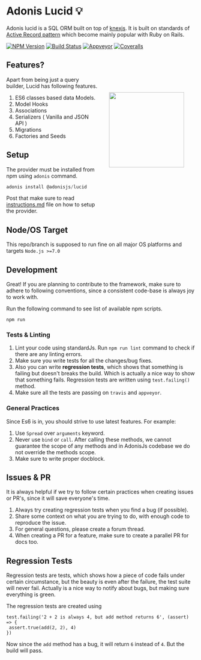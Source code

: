 # Adonis Lucid 💡

Adonis lucid is a SQL ORM built on top of [knexjs](http://knexjs.org/). It is built on standards of [Active Record pattern](https://en.wikipedia.org/wiki/Active_record_pattern) which become mainly popular with Ruby on Rails.

[![NPM Version][npm-image]][npm-url]
[![Build Status][travis-image]][travis-url]
[![Appveyor][appveyor-image]][appveyor-url]
[![Coveralls][coveralls-image]][coveralls-url]

<img src="http://res.cloudinary.com/adonisjs/image/upload/q_100/v1497112678/adonis-purple_pzkmzt.svg" width="200px" align="right" hspace="30px" vspace="100px">

## Features?

Apart from being just a query builder, Lucid has following features.

1. ES6 classes based data Models.
2. Model Hooks
3. Associations
4. Serializers ( Vanilla and JSON API )
5. Migrations
6. Factories and Seeds

## Setup

The provider must be installed from npm using `adonis` command.

```js
adonis install @adonisjs/lucid
```

Post that make sure to read [instructions.md](instructions.md) file on how to setup the provider.


## Node/OS Target

This repo/branch is supposed to run fine on all major OS platforms and targets `Node.js >=7.0`

## Development

Great! If you are planning to contribute to the framework, make sure to adhere to following conventions, since a consistent code-base is always joy to work with.

Run the following command to see list of available npm scripts.

```
npm run
```

### Tests & Linting

1. Lint your code using standardJs. Run `npm run lint` command to check if there are any linting errors.
2. Make sure you write tests for all the changes/bug fixes.
3. Also you can write **regression tests**, which shows that something is failing but doesn't breaks the build. Which is actually a nice way to show that something fails. Regression tests are written using `test.failing()` method.
4. Make sure all the tests are passing on `travis` and `appveyor`.

### General Practices

Since Es6 is in, you should strive to use latest features. For example:

1. Use `Spread` over `arguments` keyword.
2. Never use `bind` or `call`. After calling these methods, we cannot guarantee the scope of any methods and in AdonisJs codebase we do not override the methods scope.
3. Make sure to write proper docblock.

## Issues & PR

It is always helpful if we try to follow certain practices when creating issues or PR's, since it will save everyone's time.

1. Always try creating regression tests when you find a bug (if possible).
2. Share some context on what you are trying to do, with enough code to reproduce the issue.
3. For general questions, please create a forum thread.
4. When creating a PR for a feature, make sure to create a parallel PR for docs too.


## Regression Tests

Regression tests are tests, which shows how a piece of code fails under certain circumstance, but the beauty is even after the failure, the test suite will never fail. Actually is a nice way to notify about bugs, but making sure everything is green.

The regression tests are created using

```
test.failing('2 + 2 is always 4, but add method returns 6', (assert) => {
 assert.true(add(2, 2), 4)
})
```

Now since the `add` method has a bug, it will return `6` instead of `4`. But the build will pass.

[appveyor-image]: https://img.shields.io/appveyor/ci/thetutlage/adonis-lucid/master.svg?style=flat-square

[appveyor-url]: https://ci.appveyor.com/project/thetutlage/adonis-lucid

[npm-image]: https://img.shields.io/npm/v/@adonisjs/lucid.svg?style=flat-square
[npm-url]: https://npmjs.org/package/@adonisjs/lucid

[travis-image]: https://img.shields.io/travis/adonisjs/adonis-lucid/master.svg?style=flat-square
[travis-url]: https://travis-ci.org/adonisjs/adonis-lucid

[coveralls-image]: https://img.shields.io/coveralls/adonisjs/adonis-lucid/develop.svg?style=flat-square

[coveralls-url]: https://coveralls.io/github/adonisjs/adonis-lucid
